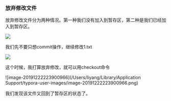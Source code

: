 ### 放弃修改文件

放弃修改文件分为两种情况。第一种我们没有加入到暂存区，第二种是我们已经加入到暂存区。



![](https://tva1.sinaimg.cn/large/006tNbRwly1ga5vlgeqmfj31lt0u0n4p.jpg)



我们先不要只想commit操作，继续修改1.txt

![](https://tva1.sinaimg.cn/large/006tNbRwly1ga5vmkg153j31pe0ii42l.jpg)

这个时候，我打算放弃修改，就可以用checkout命令

![image-20191222223900966](/Users/liyang/Library/Application Support/typora-user-images/image-20191222223900966.png)

我们发现该文件又回到了暂存区的状态了。